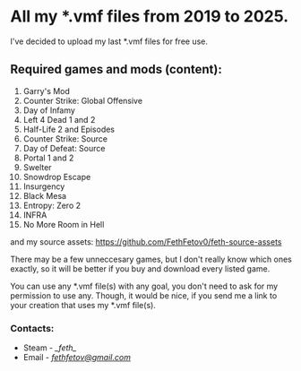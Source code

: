 # All my \*.vmf files from 2019 to 2025.

I've decided to upload my last *.vmf files for free use.

## Required games and mods (content):
1. Garry's Mod
2. Counter Strike: Global Offensive
3. Day of Infamy
4. Left 4 Dead 1 and 2
5. Half-Life 2 and Episodes
6. Counter Strike: Source
7. Day of Defeat: Source
8. Portal 1 and 2
9. Swelter
10. Snowdrop Escape
11. Insurgency
12. Black Mesa
13. Entropy: Zero 2
14. INFRA
15. No More Room in Hell

and my source assets: https://github.com/FethFetov0/feth-source-assets

There may be a few unneccesary  games, but I don't really know which ones exactly, so it will be better if you buy and download every listed game.

You can use any *.vmf file(s) with any goal, you don't need to ask for my permission to use any. Though, it would be nice, if you send me a link to your creation that uses my *.vmf file(s).

### Contacts:
- Steam - *\_feth\_*
- Email - *fethfetov@gmail.com*
